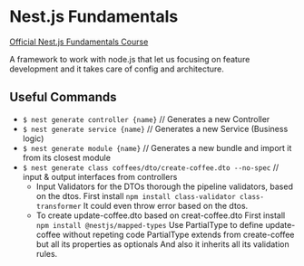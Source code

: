 # Nest.js Fundamentals 

[Official Nest.js Fundamentals Course](https://learn.nestjs.com/)

A framework to work with node.js that let us focusing on feature development and it takes care of config and architecture.


## Useful Commands

* `$ nest generate controller {name}` // Generates a new Controller
* `$ nest generate service {name}` // Generates a new Service (Business logic)
* `$ nest generate module {name}` // Generates a new bundle and import it from its closest module
* `$ nest generate class coffees/dto/create-coffee.dto --no-spec` // input & output interfaces from controllers
    + Input Validators for the DTOs thorough the pipeline validators, based on the dtos.
        First install `npm install class-validator class-transformer`
        It could even throw error based on the dtos.
    + To create update-coffee.dto based on creat-coffee.dto
        First install `npm install @nestjs/mapped-types`
        Use PartialType to define update-coffee without repeting code
        PartialType extends from create-coffee but all its properties as optionals
        And also it inherits all its validation rules.